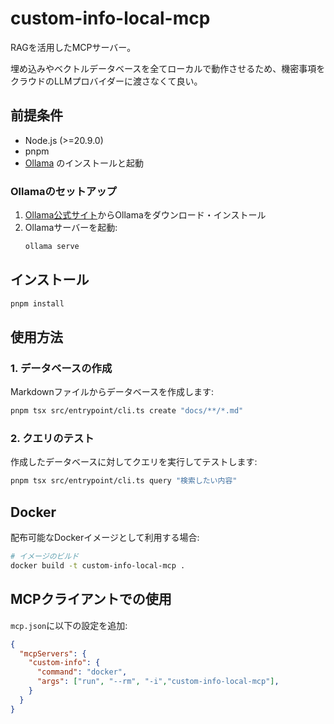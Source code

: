 # custom-info-local-mcp

RAGを活用したMCPサーバー。

埋め込みやベクトルデータベースを全てローカルで動作させるため、機密事項をクラウドのLLMプロバイダーに渡さなくて良い。

## 前提条件

- Node.js (>=20.9.0)
- pnpm
- [Ollama](https://ollama.com/) のインストールと起動

### Ollamaのセットアップ

1. [Ollama公式サイト](https://ollama.com/)からOllamaをダウンロード・インストール
2. Ollamaサーバーを起動:
   ```bash
   ollama serve
   ```

## インストール

```bash
pnpm install
```

## 使用方法

### 1. データベースの作成

Markdownファイルからデータベースを作成します:

```bash
pnpm tsx src/entrypoint/cli.ts create "docs/**/*.md"
```

### 2. クエリのテスト

作成したデータベースに対してクエリを実行してテストします:

```bash
pnpm tsx src/entrypoint/cli.ts query "検索したい内容"
```

## Docker

配布可能なDockerイメージとして利用する場合:

```bash
# イメージのビルド
docker build -t custom-info-local-mcp .
```

## MCPクライアントでの使用

`mcp.json`に以下の設定を追加:

```json
{
  "mcpServers": {
    "custom-info": {
      "command": "docker",
      "args": ["run", "--rm", "-i","custom-info-local-mcp"],
    }
  }
}
```
